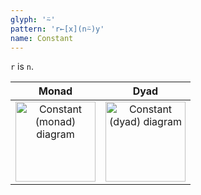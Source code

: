 ```yaml
---
glyph: '⍨'
pattern: 'r←[x](n⍨)y'
name: Constant
---
```


`r` is `n`.

|Monad|Dyad|
|:---:|:--:|
|<img src="/combinators/constant_1.svg" width="128" alt="Constant (monad) diagram">|<img src="/combinators/constant_2.svg" width="128" alt="Constant (dyad) diagram">|